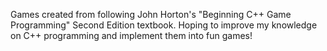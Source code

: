 Games created from following John Horton's "Beginning C++ Game Programming" Second Edition textbook.
Hoping to improve my knowledge on C++ programming and implement them into fun games!
